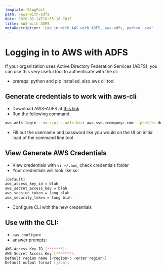 ```yaml
---
template: BlogPost
path: /aws-with-adfs
date: 2020-02-24T18:55:16.701Z
title: AWS with ADFS
metaDescription: 'Log in with AWS with ADFS, aws-adfs, python, aws'
---
```

# Logging in to AWS with ADFS
If your organization uses Active Directory Federation Services (ADFS), you can use this very useful tool to authenticate with the cli

* prereqs: python and pip installed, also aws cli tool

## Generate credentials to work with aws-cli
- Download AWS-ADFS at [this link](https://github.com/venth/aws-adfs)
- Run the following command:
```sh
aws-adfs login --no-sspi --adfs-host aws-sso.<company>.com --profile default
```

- Fill out the username and password like you would on the UI on initial load of the command line tool

## View Generate AWS Credentials
- View credentials with `vi ~/.aws`, check credentials folder
- Your credentials will look like so:
```bash
[default]
aws_access_key_id = blah
aws_secret_access_key = blah
aws_session_token = long blah
aws_security_token = long blah
```
- Configure CLI with the new credentials

## Use with the CLI:
- `aws configure`
- answer prompts:
```sh
AWS Access Key ID [*******]:
AWS Secret Access Key [*******]:
Default region name [<region>: <enter region>]
Default output format [json]:
```
